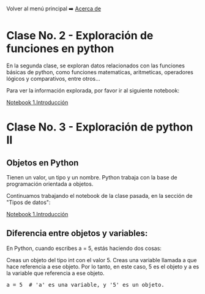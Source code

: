 Volver al menú principal ➡️ [Acerca de](1.%20Acerca%20de.md)

# Clase No. 2 - Exploración de funciones en python

En la segunda clase, se exploran datos relacionados con las funciones básicas de python, como funciones matematicas, aritmeticas, operadores lógicos y comparativos, entre otros...

Para ver la información explorada, por favor ir al siguiente notebook:

[Notebook 1.Introducción](./Notebooks/1.Introducci%C3%B3n.ipynb)

# Clase No. 3 - Exploración de python II

## Objetos en Python

Tienen un valor, un tipo y un nombre. Python trabaja con la base de programación orientada a objetos.

Continuamos trabajando el notebook de la clase pasada, en la sección de "Tipos de datos":

[Notebook 1.Introducción](./Notebooks/1.Introducci%C3%B3n.ipynb)

## Diferencia entre objetos y variables:

En Python, cuando escribes a = 5, estás haciendo dos cosas:

Creas un objeto del tipo int con el valor 5.
Creas una variable llamada a que hace referencia a ese objeto.
Por lo tanto, en este caso, 5 es el objeto y a es la variable que referencia a ese objeto. 

<pre>
a = 5  # 'a' es una variable, y '5' es un objeto.
</pre>



